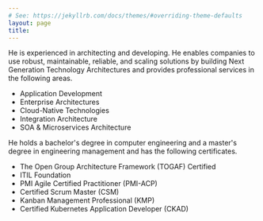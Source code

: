 ```yaml
---
# See: https://jekyllrb.com/docs/themes/#overriding-theme-defaults
layout: page
title: 
---
```

He is experienced in architecting and developing. He enables companies to use robust, maintainable, reliable, and scaling solutions by building Next Generation Technology Architectures and provides professional services in the following areas.

- Application Development
- Enterprise Architectures
- Cloud-Native Technologies
- Integration Architecture
- SOA & Microservices Architecture

He holds a bachelor's degree in computer engineering and a master's degree in engineering management and has the following certificates.

- The Open Group Architecture Framework (TOGAF) Certified
- ITIL Foundation
- PMI Agile Certified Practitioner (PMI-ACP)
- Certified Scrum Master (CSM)
- Kanban Management Professional (KMP)
- Certified Kubernetes Application Developer (CKAD)

